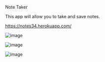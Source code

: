 Note Taker

This app will allow you to take and save notes.

https://notes34.herokuapp.com/

![image](https://user-images.githubusercontent.com/68254086/109578102-bdb70900-7ac4-11eb-9c36-25bfa292bad9.png)


![image](https://user-images.githubusercontent.com/68254086/109578130-c7d90780-7ac4-11eb-9e44-cfd38e47c645.png)

![image](https://user-images.githubusercontent.com/68254086/109578278-e2ab7c00-7ac4-11eb-98f6-58ad74efafd6.png)


